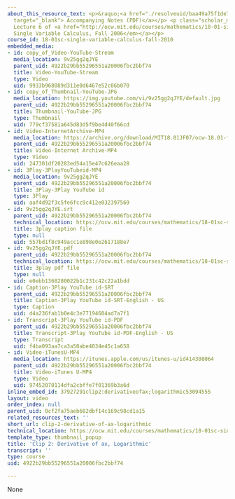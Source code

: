 ```yaml
---
about_this_resource_text: <p>&raquo;<a href="./resolveuid/baa49a75f1de7ff0c08ffd56428799b9"
  target="_blank"> Accompanying Notes (PDF)</a></p> <p class="scholar_medsm">From
  Lecture 6 of <a href="http://ocw.mit.edu/courses/mathematics/18-01-single-variable-calculus-fall-2006/video-lectures/"><em>18.01
  Single Variable Calculus, Fall 2006</em></a></p>
course_id: 18-01sc-single-variable-calculus-fall-2010
embedded_media:
- id: copy_of_Video-YouTube-Stream
  media_location: 9v25gg2qJYE
  parent_uid: 4922b29bb55296551a20006fbc2bbf74
  title: Video-YouTube-Stream
  type: Video
  uid: 9933b968089d311e0d6467e52c06b070
- id: copy_of_Thumbnail-YouTube-JPG
  media_location: https://img.youtube.com/vi/9v25gg2qJYE/default.jpg
  parent_uid: 4922b29bb55296551a20006fbc2bbf74
  title: Thumbnail-YouTube-JPG
  type: Thumbnail
  uid: 779cf37581a645d83d5f9be4d40f66cd
- id: Video-InternetArchive-MP4
  media_location: https://archive.org/download/MIT18.01JF07/ocw-18.01-f07-lec06_300k.mp4
  parent_uid: 4922b29bb55296551a20006fbc2bbf74
  title: Video-Internet Archive-MP4
  type: Video
  uid: 247301df20283ed54a15e47c626eaa28
- id: 3Play-3PlayYouTubeid-MP4
  media_location: 9v25gg2qJYE
  parent_uid: 4922b29bb55296551a20006fbc2bbf74
  title: 3Play-3Play YouTube id
  type: 3Play
  uid: aaf4d92f3c5fe6fcc9c412e032397569
- id: 9v25gg2qJYE.srt
  parent_uid: 4922b29bb55296551a20006fbc2bbf74
  technical_location: https://ocw.mit.edu/courses/mathematics/18-01sc-single-variable-calculus-fall-2010/1.-differentiation/part-b-implicit-differentiation-and-inverse-functions/session-18-derivatives-of-other-exponential-functions/clip-2-derivative-of-ax-logarithmic/9v25gg2qJYE.srt
  title: 3play caption file
  type: null
  uid: 557bd1f8c949acc1e898e0e2617188e7
- id: 9v25gg2qJYE.pdf
  parent_uid: 4922b29bb55296551a20006fbc2bbf74
  technical_location: https://ocw.mit.edu/courses/mathematics/18-01sc-single-variable-calculus-fall-2010/1.-differentiation/part-b-implicit-differentiation-and-inverse-functions/session-18-derivatives-of-other-exponential-functions/clip-2-derivative-of-ax-logarithmic/9v25gg2qJYE.pdf
  title: 3play pdf file
  type: null
  uid: e0ebb1368280022b1c231c42c22a1bdd
- id: Caption-3Play YouTube id-SRT
  parent_uid: 4922b29bb55296551a20006fbc2bbf74
  title: Caption-3Play YouTube id-SRT-English - US
  type: Caption
  uid: d4a236fab1b0e4c3e77194604ad7a7f1
- id: Transcript-3Play YouTube id-PDF
  parent_uid: 4922b29bb55296551a20006fbc2bbf74
  title: Transcript-3Play YouTube id-PDF-English - US
  type: Transcript
  uid: f4ba093aa7ca3a50abe4034e45c1a658
- id: Video-iTunesU-MP4
  media_location: https://itunes.apple.com/us/itunes-u/id414308064
  parent_uid: 4922b29bb55296551a20006fbc2bbf74
  title: Video-iTunes U-MP4
  type: Video
  uid: 97452070114dfa2cbffe7f01369b3a6d
inline_embed_id: 37927291clip2:derivativeofax;logarithmic53094555
layout: video
order_index: null
parent_uid: 0cf2fa75aeb682dbf14c169c98cd1a15
related_resources_text: ''
short_url: clip-2-derivative-of-ax-logarithmic
technical_location: https://ocw.mit.edu/courses/mathematics/18-01sc-single-variable-calculus-fall-2010/1.-differentiation/part-b-implicit-differentiation-and-inverse-functions/session-18-derivatives-of-other-exponential-functions/clip-2-derivative-of-ax-logarithmic
template_type: thumbnail_popup
title: 'Clip 2: Derivative of ax, Logarithmic'
transcript: ''
type: course
uid: 4922b29bb55296551a20006fbc2bbf74

---
```

None